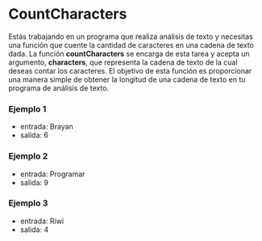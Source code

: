 # CountCharacters
Estás trabajando en un programa que realiza análisis de texto y necesitas una función que cuente la cantidad de caracteres en una cadena de texto dada. La función **countCharacters** se encarga de esta tarea y acepta un argumento, **characters**, que representa la cadena de texto de la cual deseas contar los caracteres. El objetivo de esta función es proporcionar una manera simple de obtener la longitud de una cadena de texto en tu programa de análisis de texto.

### Ejemplo 1
- entrada: Brayan
- salida: 6

### Ejemplo 2
- entrada: Programar
- salida: 9

### Ejemplo 3
- entrada: Riwi
- salida: 4